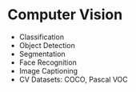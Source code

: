 # Computer Vision
- Classification
- Object Detection
- Segmentation
- Face Recognition
- Image Captioning
- CV Datasets: COCO, Pascal VOC
